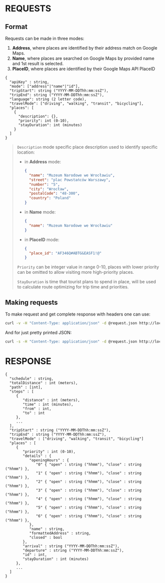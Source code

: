 # REQUESTS

## Format

Requests can be made in three modes:
1. **Address**, where places are identified by their address match on Google Maps.
3. **Name**, where places are searched on Google Maps by provided name and 1st result is selected.
4. **PlaceID**, where places are identified by their Google Maps API PlaceID

```
{
  "apiKey" : string,
  "mode": ["address"|"name"|"id"],
  "tripStart": string ("YYYY-MM-DDThh:mm:ssZ"),
  "tripEnd": string ("YYYY-MM-DDThh:mm:ssZ"),
  "language": string (2 letter code),
  "travelMode": ["driving", "walking", "transit", "bicycling"],
  "places": [
    {
      "description": {},
      "priority": int (0-10),
      "stayDuration": int (minutes)
    }
  ]
}
```
> `Description` mode specific place description used to identify specific location:
> - in **Address** mode:
>   ```json
>   {
>     "name": "Muzeum Narodowe we Wrocławiu",
>     "street": "plac Powstańców Warszawy",
>     "number": "5",
>     "city": "Wrocław",
>     "postalCode": "48-300",
>     "country": "Poland"
>   }
>   ```
>
> - in **Name** mode:
>   ```json
>   {
>     "name": "Muzeum Narodowe we Wrocławiu"
>   }
>   ```
>
> - in **PlaceID** mode:
>   ```json
>   {
>     "place_id": "AF346Q#ABTG&EASF1!@"
>   }
>   ```
>
> `Priority` can be integer value in range 0-10, places with lower priority can be omitted to allow visiting more high-priority places.
>
> `StayDuration` is time that tourist plans to spend in place, will be used to calculate route optimizing for trip time and priorities. 

## Making requests

To make request and get complete response with headers one can use:

```bash
curl -v -H "Content-Type: application/json" -d @request.json http://localhost:8080/api/trip/
```

And for just pretty printed JSON:

```bash
curl -s -H "Content-Type: application/json" -d @request.json http://localhost:8080/api/trip/ | json_pp
```

# RESPONSE

```
{
  "schedule" : string,
  "totalDistance" : int (meters),
  "path" : [int],
  "steps" : [
     {
        "distance" : int (meters),
        "time" : int (minutes),
        "from" : int,
        "to" : int
     },
     ...
  ],
  "tripStart" : string ("YYYY-MM-DDThh:mm:ssZ"),
  "tripEnd" : string ("YYYY-MM-DDThh:mm:ssZ"),
  "travelMode" : ["driving", "walking", "transit", "bicycling"]
  "places" : [
     {
        "priority" : int (0-10),
        "details" : {
           "openingHours" : {
              "0" { "open" : string ("hhmm"), "close" : string ("hhmm") },
              "1" { "open" : string ("hhmm"), "close" : string ("hhmm") },
              "2" { "open" : string ("hhmm"), "close" : string ("hhmm") },
              "3" { "open" : string ("hhmm"), "close" : string ("hhmm") },
              "4" { "open" : string ("hhmm"), "close" : string ("hhmm") },
              "5" { "open" : string ("hhmm"), "close" : string ("hhmm") },
              "6" { "open" : string ("hhmm"), "close" : string ("hhmm") },
           },
           "name" : string,
           "formattedAddress" : string,
           "closed" : bool
        },
        "arrival" : string ("YYYY-MM-DDThh:mm:ssZ"),
        "departure" : string ("YYYY-MM-DDThh:mm:ssZ"),
        "id" : int,
        "stayDuration" : int (minutes)
     },
     ...
  ]
}
```
